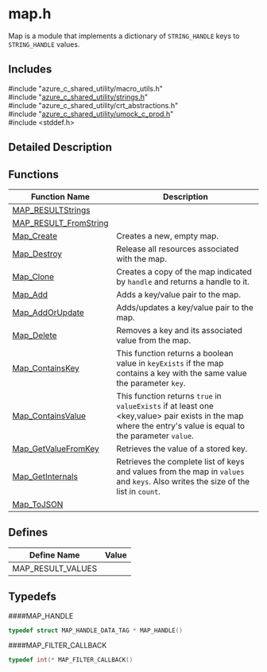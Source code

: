 # map.h 

Map is a module that implements a dictionary of `STRING_HANDLE` keys to `STRING_HANDLE` values.

## Includes

\#include "azure_c_shared_utility/macro_utils.h"  
\#include "[azure_c_shared_utility/strings.h](iot-c-ref-strings-h.md)"  
\#include "azure_c_shared_utility/crt_abstractions.h"  
\#include "[azure_c_shared_utility/umock_c_prod.h](iot-c-ref-umock-c-prod-h.md)"  
\#include <stddef.h>  

## Detailed Description

## Functions

Function Name                  | Description                                
--------------------------------|---------------------------------------------
[MAP_RESULTStrings](./iot-c-ref-map-h/map-resultstrings.md)            | 
[MAP_RESULT_FromString](./iot-c-ref-map-h/map-result-fromstring.md)            | 
[Map_Create](./iot-c-ref-map-h/map-create.md)            | Creates a new, empty map.
[Map_Destroy](./iot-c-ref-map-h/map-destroy.md)            | Release all resources associated with the map.
[Map_Clone](./iot-c-ref-map-h/map-clone.md)            | Creates a copy of the map indicated by `handle` and returns a handle to it.
[Map_Add](./iot-c-ref-map-h/map-add.md)            | Adds a key/value pair to the map.
[Map_AddOrUpdate](./iot-c-ref-map-h/map-addorupdate.md)            | Adds/updates a key/value pair to the map.
[Map_Delete](./iot-c-ref-map-h/map-delete.md)            | Removes a key and its associated value from the map.
[Map_ContainsKey](./iot-c-ref-map-h/map-containskey.md)            | This function returns a boolean value in `keyExists` if the map contains a key with the same value the parameter `key`.
[Map_ContainsValue](./iot-c-ref-map-h/map-containsvalue.md)            | This function returns `true` in `valueExists` if at least one <key,value> pair exists in the map where the entry's value is equal to the parameter `value`.
[Map_GetValueFromKey](./iot-c-ref-map-h/map-getvaluefromkey.md)            | Retrieves the value of a stored key.
[Map_GetInternals](./iot-c-ref-map-h/map-getinternals.md)            | Retrieves the complete list of keys and values from the map in `values` and `keys`. Also writes the size of the list in `count`.
[Map_ToJSON](./iot-c-ref-map-h/map-tojson.md)            | 

## Defines

Define Name                    | Value                                
--------------------------------|---------------------------------------------
MAP_RESULT_VALUES            | 

## Typedefs

####MAP_HANDLE

```C
typedef struct MAP_HANDLE_DATA_TAG * MAP_HANDLE()

```

####MAP_FILTER_CALLBACK

```C
typedef int(* MAP_FILTER_CALLBACK()

```

